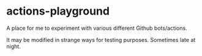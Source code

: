 # actions-playground
A place for me to experiment with various different Github bots/actions.

It may be modified in strange ways for testing purposes. Sometimes late at night.
